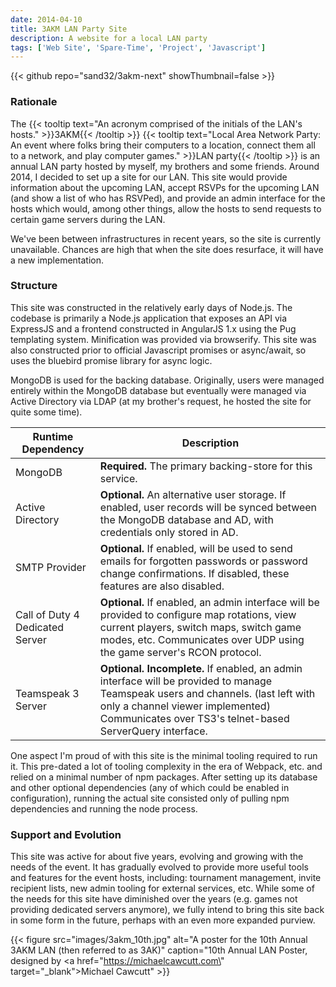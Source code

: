 ```yaml
---
date: 2014-04-10
title: 3AKM LAN Party Site
description: A website for a local LAN party
tags: ['Web Site', 'Spare-Time', 'Project', 'Javascript']
---
```


{{< github repo="sand32/3akm-next" showThumbnail=false >}}

### Rationale
The {{< tooltip text="An acronym comprised of the initials of the LAN's hosts." >}}3AKM{{< /tooltip >}}&nbsp;{{< tooltip text="Local Area Network Party: An event where folks bring their computers to a location, connect them all to a network, and play computer games." >}}LAN party{{< /tooltip >}}&nbsp;is an annual LAN party hosted by myself, my brothers and some friends. Around 2014, I decided to set up a site for our LAN. This site would provide information about the upcoming LAN, accept RSVPs for the upcoming LAN (and show a list of who has RSVPed), and provide an admin interface for the hosts which would, among other things, allow the hosts to send requests to certain game servers during the LAN.

We've been between infrastructures in recent years, so the site is currently unavailable. Chances are high that when the site does resurface, it will have a new implementation.

### Structure
This site was constructed in the relatively early days of Node.js. The codebase is primarily a Node.js application that exposes an API via ExpressJS and a frontend constructed in AngularJS 1.x using the Pug templating system. Minification was provided via browserify. This site was also constructed prior to official Javascript promises or async/await, so uses the bluebird promise library for async logic.

MongoDB is used for the backing database. Originally, users were managed entirely within the MongoDB database but eventually were managed via Active Directory via LDAP (at my brother's request, he hosted the site for quite some time).

| Runtime Dependency | Description |
| ------------------ | ----------- |
| MongoDB | <b>Required.</b> The primary backing-store for this service.
| Active Directory | <b>Optional.</b> An alternative user storage. If enabled, user records will be synced between the MongoDB database and AD, with credentials only stored in AD.
| SMTP Provider | <b>Optional.</b> If enabled, will be used to send emails for forgotten passwords or password change confirmations. If disabled, these features are also disabled.
| Call of Duty 4 Dedicated Server | <b>Optional.</b> If enabled, an admin interface will be provided to configure map rotations, view current players, switch maps, switch game modes, etc. Communicates over UDP using the game server's RCON protocol.
| Teamspeak 3 Server | <b>Optional. Incomplete.</b> If enabled, an admin interface will be provided to manage Teamspeak users and channels. (last left with only a channel viewer implemented) Communicates over TS3's telnet-based ServerQuery interface.

One aspect I'm proud of with this site is the minimal tooling required to run it. This pre-dated a lot of tooling complexity in the era of Webpack, etc. and relied on a minimal number of npm packages. After setting up its database and other optional dependencies (any of which could be enabled in configuration), running the actual site consisted only of pulling npm dependencies and running the node process.

### Support and Evolution
This site was active for about five years, evolving and growing with the needs of the event. It has gradually evolved to provide more useful tools and features for the event hosts, including: tournament management, invite recipient lists, new admin tooling for external services, etc. While some of the needs for this site have diminished over the years (e.g. games not providing dedicated servers anymore), we fully intend to bring this site back in some form in the future, perhaps with an even more expanded purview.

{{< figure src="images/3akm_10th.jpg" alt="A poster for the 10th Annual 3AKM LAN (then referred to as 3AK)" caption="10th Annual LAN Poster, designed by <a href=\"https://michaelcawcutt.com\" target=\"_blank\">Michael Cawcutt</a>" >}}
